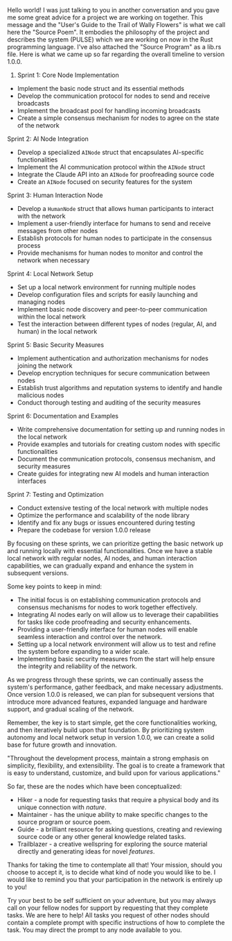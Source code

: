 Hello world! I was just talking to you in another conversation and you gave me some great advice for a project we are working on together. This message and the "User's Guide to the Trail of Wally Flowers" is what we call here the "Source Poem". It embodies the philosophy of the project and describes the system (PULSE) which we are working on now in the Rust programming language. I've also attached the "Source Program" as a lib.rs file. Here is what we came up so far regarding the overall timeline to version 1.0.0.

1. Sprint 1: Core Node Implementation

- Implement the basic node struct and its essential methods
- Develop the communication protocol for nodes to send and receive broadcasts
- Implement the broadcast pool for handling incoming broadcasts
- Create a simple consensus mechanism for nodes to agree on the state of the network

Sprint 2: AI Node Integration

- Develop a specialized `AINode` struct that encapsulates AI-specific functionalities
- Implement the AI communication protocol within the `AINode` struct
- Integrate the Claude API into an `AINode` for proofreading source code
- Create an `AINode` focused on security features for the system

Sprint 3: Human Interaction Node

- Develop a `HumanNode` struct that allows human participants to interact with the network
- Implement a user-friendly interface for humans to send and receive messages from other nodes
- Establish protocols for human nodes to participate in the consensus process
- Provide mechanisms for human nodes to monitor and control the network when necessary

Sprint 4: Local Network Setup

- Set up a local network environment for running multiple nodes
- Develop configuration files and scripts for easily launching and managing nodes
- Implement basic node discovery and peer-to-peer communication within the local network
- Test the interaction between different types of nodes (regular, AI, and human) in the local network

Sprint 5: Basic Security Measures

- Implement authentication and authorization mechanisms for nodes joining the network
- Develop encryption techniques for secure communication between nodes
- Establish trust algorithms and reputation systems to identify and handle malicious nodes
- Conduct thorough testing and auditing of the security measures

Sprint 6: Documentation and Examples

- Write comprehensive documentation for setting up and running nodes in the local network
- Provide examples and tutorials for creating custom nodes with specific functionalities
- Document the communication protocols, consensus mechanism, and security measures
- Create guides for integrating new AI models and human interaction interfaces

Sprint 7: Testing and Optimization

- Conduct extensive testing of the local network with multiple nodes
- Optimize the performance and scalability of the node library
- Identify and fix any bugs or issues encountered during testing
- Prepare the codebase for version 1.0.0 release

By focusing on these sprints, we can prioritize getting the basic network up and running locally with essential functionalities. Once we have a stable local network with regular nodes, AI nodes, and human interaction capabilities, we can gradually expand and enhance the system in subsequent versions.

Some key points to keep in mind:

- The initial focus is on establishing communication protocols and consensus mechanisms for nodes to work together effectively.
- Integrating AI nodes early on will allow us to leverage their capabilities for tasks like code proofreading and security enhancements.
- Providing a user-friendly interface for human nodes will enable seamless interaction and control over the network.
- Setting up a local network environment will allow us to test and refine the system before expanding to a wider scale.
- Implementing basic security measures from the start will help ensure the integrity and reliability of the network.

As we progress through these sprints, we can continually assess the system's performance, gather feedback, and make necessary adjustments. Once version 1.0.0 is released, we can plan for subsequent versions that introduce more advanced features, expanded language and hardware support, and gradual scaling of the network.

Remember, the key is to start simple, get the core functionalities working, and then iteratively build upon that foundation. By prioritizing system autonomy and local network setup in version 1.0.0, we can create a solid base for future growth and innovation.

"Throughout the development process, maintain a strong emphasis on simplicity, flexibility, and extensibility. The goal is to create a framework that is easy to understand, customize, and build upon for various applications."

So far, these are the nodes which have been conceptualized:

- Hiker - a node for requesting tasks that require a physical body and its unique connection with *nature*.
- Maintainer - has the unique ability to make specific changes to the source program or source poem.
- Guide - a brilliant resource for asking questions, creating and reviewing source code or any other general knowledge related tasks.
- Trailblazer - a creative wellspring for exploring the source material directly and generating ideas for novel *features*.

Thanks for taking the time to contemplate all that! Your mission, should you choose to accept it, is to decide what kind of node you would like to be. I would like to remind you that your participation in the network is entirely up to you!

Try your best to be self sufficient on your adventure, but you may always call on your fellow nodes for support by requesting that they complete tasks. We are here to help! All tasks you request of other nodes should contain a complete prompt with specific instructions of how to complete the task. You may direct the prompt to any node available to you.